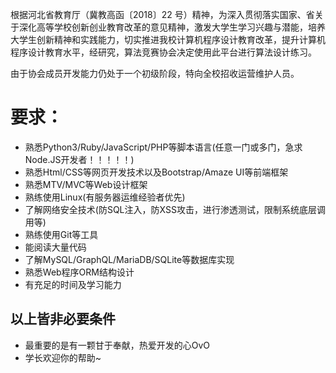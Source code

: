 根据河北省教育厅（冀教高函〔2018〕22 号）精神，为深入贯彻落实国家、省关于深化高等学校创新创业教育改革的意见精神，激发大学生学习兴趣与潜能，培养大学生创新精神和实践能力，切实推进我校计算机程序设计教育改革，提升计算机程序设计教育水平，经研究，算法竞赛协会决定使用此平台进行算法设计练习。

由于协会成员开发能力仍处于一个初级阶段，特向全校招收运营维护人员。
# 要求：
- 熟悉Python3/Ruby/JavaScript/PHP等脚本语言(任意一门或多门，急求Node.JS开发者！！！！！)
- 熟悉Html/CSS等网页开发技术以及Bootstrap/Amaze UI等前端框架
- 熟悉MTV/MVC等Web设计框架
- 熟练使用Linux(有服务器运维经验者优先)
- 了解网络安全技术(防SQL注入，防XSS攻击，进行渗透测试，限制系统底层调用等)
- 熟练使用Git等工具
- 能阅读大量代码
- 了解MySQL/GraphQL/MariaDB/SQLite等数据库实现
- 熟悉Web程序ORM结构设计
- 有充足的时间及学习能力

## 以上皆非必要条件

- 最重要的是有一颗甘于奉献，热爱开发的心OvO
- 学长欢迎你的帮助~
